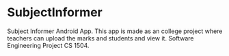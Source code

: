 # SubjectInformer
Subject Informer Android App. This app is made as an college project where teachers can upload the marks and students and view it.
Software Engineering Project CS 1504.
